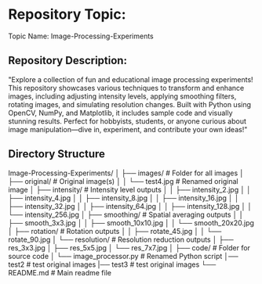 # Repository Topic:
Topic Name: Image-Processing-Experiments
## Repository Description:
"Explore a collection of fun and educational image processing experiments! This repository showcases various techniques to transform and enhance images, including adjusting intensity levels, applying smoothing filters, rotating images, and simulating resolution changes. Built with Python using OpenCV, NumPy, and Matplotlib, it includes sample code and visually stunning results. Perfect for hobbyists, students, or anyone curious about image manipulation—dive in, experiment, and contribute your own ideas!"
## Directory Structure

Image-Processing-Experiments/
│
├── images/                  # Folder for all images
│   ├── original/            # Original image(s)
│   │   └── test4.jpg        # Renamed original image
│   ├── intensity/           # Intensity level outputs
│   │   ├── intensity_2.jpg
│   │   ├── intensity_4.jpg
│   │   ├── intensity_8.jpg
│   │   ├── intensity_16.jpg
│   │   ├── intensity_32.jpg
│   │   ├── intensity_64.jpg
│   │   ├── intensity_128.jpg
│   │   └── intensity_256.jpg
│   ├── smoothing/           # Spatial averaging outputs
│   │   ├── smooth_3x3.jpg
│   │   ├── smooth_10x10.jpg
│   │   └── smooth_20x20.jpg
│   ├── rotation/            # Rotation outputs
│   │   ├── rotate_45.jpg
│   │   └── rotate_90.jpg
│   └── resolution/          # Resolution reduction outputs
│       ├── res_3x3.jpg
│       ├── res_5x5.jpg
│       └── res_7x7.jpg
│
├── code/                    # Folder for source code
│   └── image_processor.py   # Renamed Python script
│── test2                    # test original images
|── test3                    # test original images
└── README.md                # Main readme file
